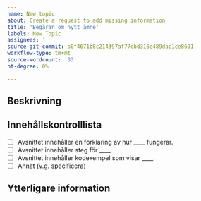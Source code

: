 ```yaml
---
name: New topic
about: Create a request to add missing information
title: 'Begäran om nytt ämne'
labels: New Topic
assignees: ''
source-git-commit: b0f4671b8c214397af77cbd316e489dac1ce8601
workflow-type: tm+mt
source-wordcount: '33'
ht-degree: 0%

---
```



## Beskrivning

<!-- (REQUIRED) What topic is missing? -->

## Innehållskontrolllista

<!-- (REQUIRED) List specific information or details to include in this topic. -->

<!-- Use the following checklist template as a starting point -->

- [ ] Avsnittet innehåller en förklaring av hur ____ fungerar.
- [ ] Avsnittet innehåller steg för ____.
- [ ] Avsnittet innehåller kodexempel som visar ____.
- [ ] Annat (v.g. specificera)

## Ytterligare information

<!-- (OPTIONAL) Any information you already know or other online resources that cover this topic -->

<!--
Thank you for taking the time to report this issue!
GitHub Issues in this repo should relate to this project's codebase.

Before submitting this issue, please make sure you are complying with our Code of Conduct:
https://github.com/AdobeDocs/commerce-operations.en/blob/main/code-of-conduct.md

Issues that do not comply with our Code of Conduct or do not contain enough information may be closed at the maintainers' discretion.

Feel free to remove this section before creating this issue.
-->
